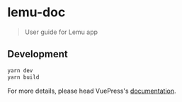 # lemu-doc

> User guide for Lemu app

## Development

```bash
yarn dev
yarn build
```

For more details, please head VuePress's [documentation](https://v1.vuepress.vuejs.org/).

